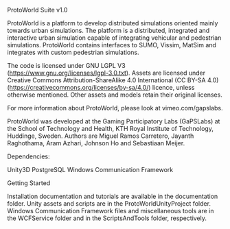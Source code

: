 ProtoWorld Suite v1.0

ProtoWorld is a platform to develop distributed simulations oriented mainly towards urban simulations. The platform is a distributed, integrated and interactive urban simulation capable of integrating vehicular and pedestrian simulations. ProtoWorld contains interfaces to SUMO, Vissim, MatSim and integrates with custom pedestrian simulations. 

The code is licensed under GNU LGPL V3 (https://www.gnu.org/licenses/lgpl-3.0.txt). Assets are licensed under Creative Commons Attribution-ShareAlike 4.0 International (CC BY-SA 4.0)(https://creativecommons.org/licenses/by-sa/4.0/) licence, unless otherwise mentioned. Other assets and models retain their original licenses. 

For more information about ProtoWorld, please look at vimeo.com/gapslabs.

ProtoWorld was developed at the Gaming Participatory Labs (GaPSLabs) at the School of Technology and Health, KTH Royal Institute of Technology, Huddinge, Sweden. Authors are Miguel Ramos Carretero, Jayanth Raghothama, Aram Azhari, Johnson Ho and Sebastiaan Meijer. 

Dependencies:

Unity3D
PostgreSQL
Windows Communication Framework

Getting Started

Installation documentation and tutorials are available in the documentation folder. Unity assets and scripts are in the ProtoWorldUnityProject folder. Windows Communication Framework files and miscellaneous tools are in the WCFService folder and in the ScriptsAndTools folder, respectively. 
